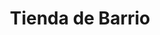 ---
title: "Tienda de Barrio"
url: /ciudad-satelite/tienda-de-barrio-avenida-escalona-y-aguero-5/
shop: comodidad
---